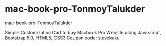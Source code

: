 # mac-book-pro-TonmoyTalukder
mac-book-pro-TonmoyTalukder

Simple Customization Cart to buy Macbook Pro Website using Javascript, Bootstrap 5.0, HTML5, CSS3
Coupon code: stevekaku
